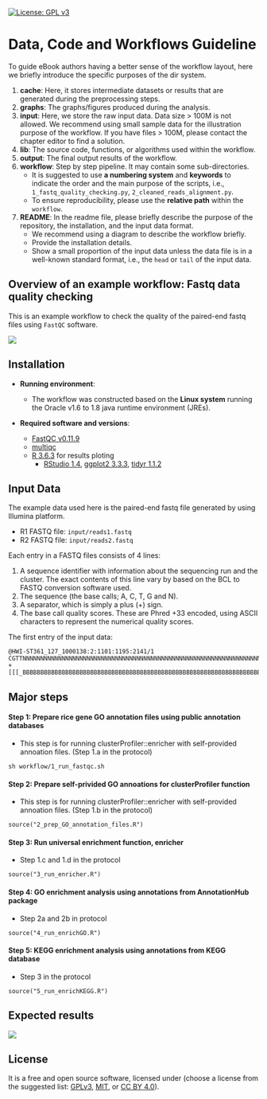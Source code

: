 [![License: GPL v3](https://img.shields.io/badge/License-GPL%20v3-blue.svg)](http://www.gnu.org/licenses/gpl-3.0)

# Data, Code and Workflows Guideline

To guide eBook authors having a better sense of the workflow layout, here we briefly introduce the specific purposes of the dir system. 


1. __cache__: Here, it stores intermediate datasets or results that are generated during the preprocessing steps.
2. __graphs__: The graphs/figures produced during the analysis.
3. __input__: Here, we store the raw input data. Data size > 100M is not allowed. We recommend using small sample data for the illustration purpose of the workflow. If you have files > 100M, please contact the chapter editor to find a solution. 
4. __lib__: The source code, functions, or algorithms used within the workflow.
5. __output__: The final output results of the workflow.
6. __workflow__: Step by step pipeline. It may contain some sub-directories. 
    - It is suggested to use __a numbering system__ and __keywords__ to indicate the order and the main purpose of the scripts, i.e., `1_fastq_quality_checking.py`, `2_cleaned_reads_alignment.py`.
    - To ensure reproducibility, please use the __relative path__ within the `workflow`.
7. __README__: In the readme file, please briefly describe the purpose of the repository, the installation, and the input data format. 
    - We recommend using a diagram to describe the workflow briefly.
    - Provide the installation details.
    - Show a small proportion of the input data unless the data file is in a well-known standard format, i.e., the `head` or `tail` of the input data.

## Overview of an example workflow: Fastq data quality checking

This is an example workflow to check the quality of the paired-end fastq files using `FastQC` software.

![](graphs/diagram.png)

## Installation

- __Running environment__: 
    - The workflow was constructed based on the __Linux system__ running the Oracle v1.6 to 1.8 java runtime environment (JREs).

- __Required software and versions__: 
    - [FastQC v0.11.9](http://www.bioinformatics.babraham.ac.uk/projects/download.html#fastqc)
    - [multiqc](https://github.com/ewels/MultiQC)
    - [R 3.6.3](https://cran.r-project.org/) for results ploting
        - [RStudio 1.4](https://rstudio.com/), [ggplot2 3.3.3](https://cran.r-project.org/web/packages/ggplot2/index.html), [tidyr 1.1.2](https://github.com/tidyverse/tidyr)


## Input Data

The example data used here is the paired-end fastq file generated by using Illumina platform.  

- R1 FASTQ file: `input/reads1.fastq`  
- R2 FASTQ file: `input/reads2.fastq`  

Each entry in a FASTQ files consists of 4 lines:  

1. A sequence identifier with information about the sequencing run and the cluster. The exact contents of this line vary by based on the BCL to FASTQ conversion software used.  
2. The sequence (the base calls; A, C, T, G and N).  
3. A separator, which is simply a plus (+) sign.  
4. The base call quality scores. These are Phred +33 encoded, using ASCII characters to represent the numerical quality scores.  

The first entry of the input data:
```
@HWI-ST361_127_1000138:2:1101:1195:2141/1
CGTTNNNNNNNNNNNNNNNNNNNNNNNNNNNNNNNNNNNNNNNNNNNNNNNNNNNNNNNNNNNNNNNNNNNNNNNNGGAGGGGTTNNNNNNNNNNNNNNN
+
[[[_BBBBBBBBBBBBBBBBBBBBBBBBBBBBBBBBBBBBBBBBBBBBBBBBBBBBBBBBBBBBBBBBBBBBBBBBBBBBBBBBBBBBBBBBBBBBBBBB
```


## Major steps

#### Step 1: Prepare rice gene GO annotation files using public annotation databases

- This step is for running clusterProfiler::enricher with self-provided annoation files. (Step 1.a in the protocol)

```
sh workflow/1_run_fastqc.sh
```

#### Step 2: Prepare self-privided GO annoations for clusterProfiler function

- This step is for running clusterProfiler::enricher with self-provided annoation files. (Step 1.b in the protocol)

```
source("2_prep_GO_annotation_files.R")
```

#### Step 3: Run universal enrichment function, enricher

- Step 1.c and 1.d in the protocol

```
source("3_run_enricher.R")
```

#### Step 4: GO enrichment analysis using annotations from AnnotationHub package

- Step 2a and 2b in protocol

```
source("4_run_enrichGO.R")
```

#### Step 5: KEGG enrichment analysis using annotations from KEGG database

- Step 3 in the protocol

```
source("5_run_enrichKEGG.R")
```

## Expected results

![](graphs/figure1.png)

## License
It is a free and open source software, licensed under []() (choose a license from the suggested list:  [GPLv3](https://github.com/github/choosealicense.com/blob/gh-pages/_licenses/gpl-3.0.txt), [MIT](https://github.com/github/choosealicense.com/blob/gh-pages/LICENSE.md), or [CC BY 4.0](https://github.com/github/choosealicense.com/blob/gh-pages/_licenses/cc-by-4.0.txt)).
